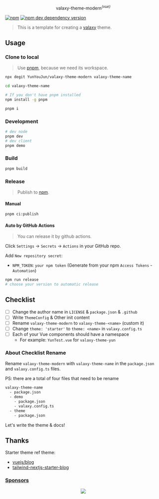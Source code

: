 <p align="center">
valaxy-theme-modern<sup><em>(vue)</em></sup>
</p>

[![npm](https://img.shields.io/npm/v/valaxy-theme-modern)](https://www.npmjs.com/package/valaxy-theme-modern)
[![npm dev dependency version](https://img.shields.io/npm/dependency-version/valaxy-theme-modern/dev/valaxy)](https://github.com/YunYouJun/valaxy)

> This is a template for creating a [valaxy](https://github.com/YunYouJun/valaxy) theme.

## Usage

### Clone to local

> Use [pnpm](https://pnpm.io/), because we need its workspace.

```bash
npx degit YunYouJun/valaxy-theme-modern valaxy-theme-name

cd valaxy-theme-name

# If you don't have pnpm installed
npm install -g pnpm

pnpm i
```

### Development

```bash
# dev node
pnpm dev
# dev client
pnpm demo
```

### Build

```bash
pnpm build
```

### Release

> Publish to [npm](https://www.npmjs.com/).

#### Manual

```bash
pnpm ci:publish
```

#### Auto by GitHub Actions

> You can release it by github actions.

Click `Settings` -> `Secrets` -> `Actions` in your GitHub repo.

Add `New repository secret`:

- `NPM_TOKEN`: `your npm token` (Generate from your npm `Access Tokens` - `Automation`)

```bash
npm run release
# choose your version to automatic release
```

## Checklist

- [ ] Change the author name in `LICENSE` & `package.json` & `.github`
- [ ] Write `ThemeConfig` & Other init content
- [ ] Rename `valaxy-theme-modern` to `valaxy-theme-<name>` (custom it)
- [ ] Change `theme: 'starter'` to `theme: <name>` in `valaxy.config.ts`
- [ ] Each of your Vue components should have a namespace
  - For example: `YunTest.vue` for `valaxy-theme-yun`

### About Checklist Rename

Rename `valaxy-theme-modern` with `valaxy-theme-name` in the `package.json` and `valaxy.config.ts` files.

PS: there are a total of four files that need to be rename

```bash
valaxy-theme-name
  - package.json
  - demo
    - package.json
    - valaxy.config.ts
  - theme
    - package.json
```

Let's write the theme & docs!

## Thanks

Starter theme ref theme:

- [vuejs/blog](https://github.com/vuejs/blog)
- [tailwind-nextjs-starter-blog](https://github.com/timlrx/tailwind-nextjs-starter-blog)

### [Sponsors](https://sponsors.yunyoujun.cn)

<p align="center">
  <a href="https://sponsors.yunyoujun.cn">
    <img src='https://fastly.jsdelivr.net/gh/YunYouJun/sponsors/public/sponsors.svg'/>
  </a>
</p>
